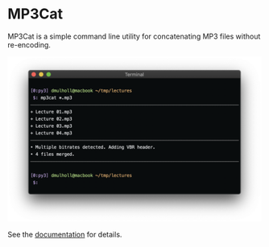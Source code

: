 
# MP3Cat

MP3Cat is a simple command line utility for concatenating MP3 files without re-encoding. 

<p align="center">
    <img src="mp3cat.png" width="600px">
</p>

See the [documentation] for details.

[documentation]: http://www.dmulholl.com/dev/mp3cat.html

